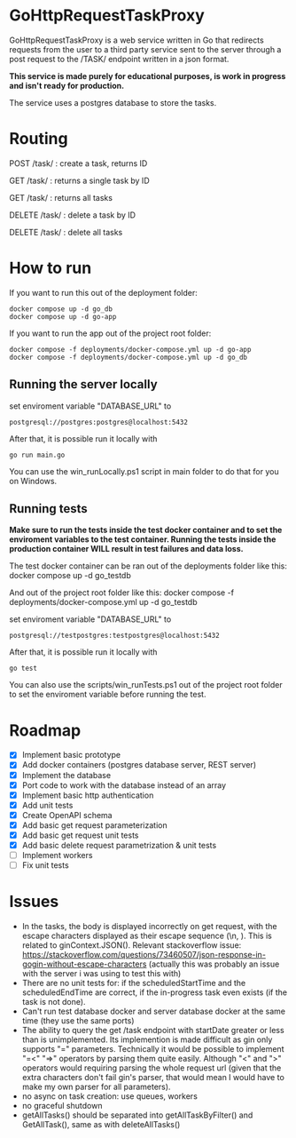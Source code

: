 # GoHttpRequestTaskProxy

GoHttpRequestTaskProxy is a web service written in Go that redirects requests from the user to a third party service sent to the server through a post request to the /TASK/ endpoint written in a json format.

<b>This service is made purely for educational purposes, is work in progress and isn't ready for production. </b>

The service uses a postgres database to store the tasks.

# Routing

POST   /task/              :  create a task, returns ID

GET    /task/<taskid>      :  returns a single task by ID

GET    /task/              :  returns all tasks

DELETE /task/<taskid>      :  delete a task by ID

DELETE /task/			   :  delete all tasks

# How to run

If you want to run this out of the deployment folder:

    docker compose up -d go_db
    docker compose up -d go-app

If you want to run the app out of the project root folder:

    docker compose -f deployments/docker-compose.yml up -d go-app
    docker compose -f deployments/docker-compose.yml up -d go_db

## Running the server locally

set enviroment variable "DATABASE_URL" to

    postgresql://postgres:postgres@localhost:5432
After that, it is possible run it locally with 

    go run main.go

You can use the win_runLocally.ps1 script in main folder to do that for you on Windows.

## Running tests

<b>Make sure to run the tests inside the test docker container and to set the enviroment variables to the test container.
Running the tests inside the production container WILL result in test failures and data loss. </b>

The test docker container can be ran out of the deployments folder like this:
    docker compose up -d go_testdb

And out of the project root folder like this:
    docker compose -f deployments/docker-compose.yml up -d go_testdb

set enviroment variable "DATABASE_URL" to

    postgresql://testpostgres:testpostgres@localhost:5432
After that, it is possible run it locally with 

    go test
You can also use the scripts/win_runTests.ps1 out of the project root folder to set the enviroment variable before running the test.

# Roadmap

- [X] Implement basic prototype
- [X] Add docker containers (postgres database server, REST server)
- [X] Implement the database
- [X] Port code to work with the database instead of an array
- [X] Implement basic http authentication
- [X] Add unit tests
- [X] Create OpenAPI schema
- [X] Add basic get request parameterization 
- [X] Add basic get request unit tests
- [X] Add basic delete request parametrization & unit tests
- [ ] Implement workers
- [ ] Fix unit tests

# Issues

- In the tasks, the body is displayed incorrectly on get request, with the escape characters displayed as their escape sequence (\n, \). This is related to ginContext.JSON(). Relevant stackoverflow issue: https://stackoverflow.com/questions/73460507/json-response-in-gogin-without-escape-characters (actually this was probably an issue with the server i was using to test this with)
- There are no unit tests for: if the scheduledStartTime and the scheduledEndTime are correct, if the in-progress task even exists (if the task is not done).
- Can't run test database docker and server database docker at the same time (they use the same ports)
- The ability to query the get /task endpoint with startDate greater or less than is unimplemented. Its implemention is made difficult as gin only supports "=" parameters. Technically it would be possible to implement "=<" "=>" operators by parsing them quite easily. Although "<" and ">" operators would requiring parsing the whole request url (given that the extra characters don't fail gin's parser, that would mean I would have to make my own parser for all parameters).
- no async on task creation: use queues, workers
- no graceful shutdown
- getAllTasks() should be separated into getAllTaskByFilter() and GetAllTask(), same as with deleteAllTasks()


